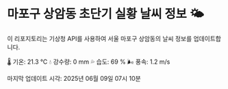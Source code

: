 
# 마포구 상암동 초단기 실황 날씨 정보 🌤️

이 리포지토리는 기상청 API를 사용하여 서울 마포구 상암동의 날씨 정보를 업데이트합니다. 

🌡️ 기온: 21.3 ℃
💧 강수량: 0 mm
💦 습도: 69 %
🌬️ 풍속: 1.2 m/s

마지막 업데이트 시각: 2025년 06월 09일 07시 10분    
